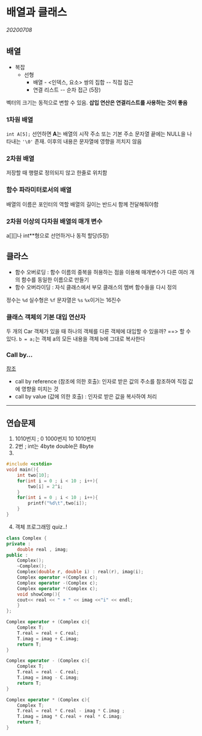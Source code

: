 # 배열과 클래스
###### 20200708

## 배열
* 복잡
    * 선형
        * 배열 - <인덱스, 요소> 쌍의 집합 -- 직접 접근
        * 연결 리스트 -- 순차 접근 (5장)

벡터의 크기는 동적으로 변할 수 있음.
**삽입 연산은 연결리스트를 사용하는 것이 좋음**

### 1차원 배열
`int A[5];` 선언하면 **A**는 배열의 시작 주소 또는 기본 주소
문자열 끝에는 NULL을 나타내는 `'\0'` 존재. 이후의 내용은 문자열에 영향을 끼치지 않음

### 2차원 배열
저장할 때 행렬로 정의되지 않고 한줄로 위치함

### 함수 파라미터로서의 배열
배열의 이름은 포인터의 역할
배열의 길이는 반드시 함께 전달해줘야함

### 2차원 이상의 다차원 배열의 매개 변수
a[][]나 int**형으로 선언하거나 동적 할당(5장)

## 클라스
* 함수 오버로딩 : 함수 이름의 중복을 허용하는 점을 이용해 매개변수가 다른 여러 개의 함수를 동일한 이름으로 만들기
* 함수 오버라이딩 : 자식 클래스에서 부모 클래스의 멤버 함수들을 다시 정의

정수는 `%d` 실수형은 `%f` 문자열은 `%s`
`%x`이거는 16진수

### 클래스 객체의 기본 대입 연산자
두 개의 Car 객체가 있을 때 하나의 객체를 다른 객체에 대입할 수 있을까? ==> 할 수 있다.
`b = a;`는 객체 a의 모든 내용을 객체 b에 그대로 복사한다

### Call by...
[참조](https://codingplus.tistory.com/29)
* call by reference (참조에 의한 호출): 인자로 받은 값의 주소를 참조하여 직접 값에 영향을 미치는 것
* call by value (값에 의한 호출) : 인자로 받은 값을 복사하여 처리

***

## 연습문제

1. 1010번지 ; 0 1000번지 10 1010번지
2. 2번 ; int는 4byte double은 8byte
3. 

```cpp
#include <cstdio>
void main(){
    int two[10];
    for(int i = 0 ; i < 10 ; i++){
        two[i] = 2^i;
    }
    for(int i = 0 ; i < 10 ; i++){
        printf("%d\t",two[i]); 
    }
}
```

4. 객체 프로그래밍 quiz..!

```cpp
class Complex {
private :
    double real , imag;
public : 
    Complex();
    ~Complex();
    Complex(double r, double i) : real(r), imag(i);
    Complex operator +(Complex c);
    Complex operator -(Complex c);
    Complex operator *(Complex c);
    void showComp(){
    cout<< real << " + " << imag <<"i" << endl;
    }
};

Complex operator + (Complex c){
    Complex T;
    T.real = real + C.real;
    T.imag = imag + C.imag;
    return T;
}

Complex operator - (Complex c){
    Complex T;
    T.real = real - C.real;
    T.imag = imag - C.imag;
    return T;
}

Complex operator * (Complex c){
    Complex T;
    T.real = real * C.real - imag * C.imag ;
    T.imag = imag * C.real + real * C.imag;
    return T;
}
```